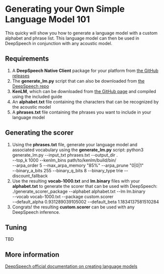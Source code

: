 # Generating your Own Simple Language Model 101
This quicky will show you how to generate a language model with a custom alphabet and phrase list. This language model can then be used in DeepSpeech in conjunction with any acoustic model.

## Requirements
1. A **DeepSpeech Native Client** package for your platform from [the GitHub releases](https://github.com/mozilla/DeepSpeech/releases/tag/v0.9.3)
2. The **generate_lm.py** script that can also be downloaded from [the DeepSpeech repo](https://github.com/mozilla/DeepSpeech/blob/master/data/lm/generate_lm.py)
3. **KenLM**, which can be downloaded from [the GitHub page](https://github.com/kpu/kenlm) and compiled using the included guide
4. An **alphabet.txt** file containing the characters that can be recognized by the acoustic model
5. A **phrases.txt** file containing the phrases you want to include in your language model

## Generating the scorer
1. Using the **phrases.txt** file, generate your language model and associated vocabulary using the **generate_lm.py** script:
		python3 generate_lm.py --input_txt phrases.txt --output_dir . \
		--top_k 1000 --kenlm_bins path/to/kenlm/build/bin/ \
		--arpa_order 5 --max_arpa_memory "85%" --arpa_prune "0|0|1" \
		--binary_a_bits 255 --binary_q_bits 8 --binary_type trie --discount_fallback
2. Use the resulting **vocab-1000.txt** and **lm.binary** files with your **alphabet.txt** to generate the scorer that can be used with DeepSpeech:
		./generate_scorer_package --alphabet alphabet.txt --lm lm.binary \
		--vocab vocab-1000.txt --package custom.scorer \
		--default_alpha 0.931289039105002 --default_beta 1.1834137581510284
3. Congrats! the resulting **custom.scorer** can be used with any DeepSpeech inference.
## Tuning
TBD

## More information
[DeepSpeech official documentation on creating language models](https://deepspeech.readthedocs.io/en/latest/Scorer.html)
